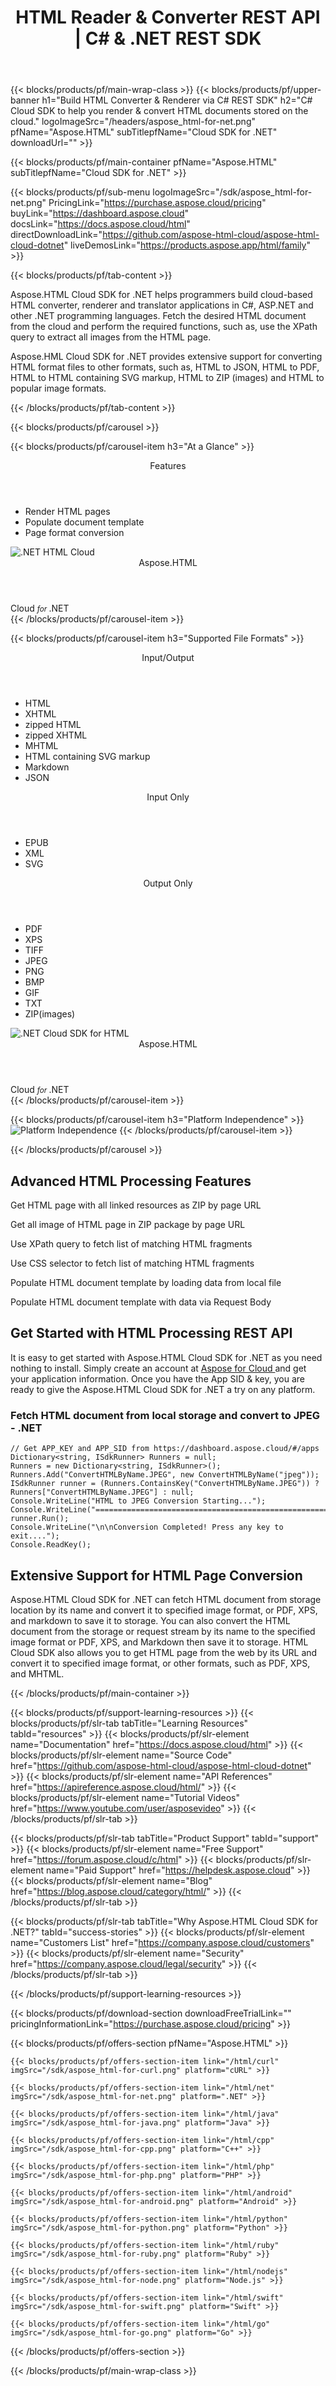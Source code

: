 ﻿---
title: HTML Reader & Converter REST API | C# & .NET REST SDK 
description: C# Cloud SDK to help you render & convert HTML documents stored on the cloud
weight: 80
url: /net
---

{{< blocks/products/pf/main-wrap-class >}}
{{< blocks/products/pf/upper-banner h1="Build HTML Converter & Renderer via C# REST SDK" h2="C# Cloud SDK to help you render & convert HTML documents stored on the cloud." logoImageSrc="/headers/aspose_html-for-net.png" pfName="Aspose.HTML" subTitlepfName="Cloud SDK for .NET" downloadUrl="" >}}

{{< blocks/products/pf/main-container pfName="Aspose.HTML" subTitlepfName="Cloud SDK for .NET" >}}

{{< blocks/products/pf/sub-menu logoImageSrc="/sdk/aspose_html-for-net.png"  PricingLink="https://purchase.aspose.cloud/pricing" buyLink="https://dashboard.aspose.cloud" docsLink="https://docs.aspose.cloud/html" directDownloadLink="https://github.com/aspose-html-cloud/aspose-html-cloud-dotnet" liveDemosLink="https://products.aspose.app/html/family" >}}

{{< blocks/products/pf/tab-content >}}
<p>Aspose.HTML Cloud SDK for .NET helps programmers build cloud-based HTML converter, renderer and translator applications in C#, ASP.NET and other .NET programming languages. Fetch the desired HTML document from the cloud and perform the required functions, such as, use the XPath query to extract all images from the HTML page.</p>
<p>Aspose.HML Cloud SDK for .NET provides extensive support for converting HTML format files to other formats, such as, HTML to JSON, HTML to PDF, HTML to HTML containing SVG markup, HTML to ZIP (images) and HTML to popular image formats.</p>
{{< /blocks/products/pf/tab-content >}}

<!--Diagrams Start-->
{{< blocks/products/pf/carousel >}}

{{< blocks/products/pf/carousel-item h3="At a Glance"  >}}
<div class="diagram1 d1-cloud">
<div class="d1-row">
<div class="d1-col d1-left"> </div>
<!--/left-->
<div class="d1-col d1-right"><header><i class="fa fa-cogs"> </i>Features</header>
<ul>
<li>Render HTML pages</li>
<li>Populate document template</li>
<li>Page format conversion</li>
</ul>
</div>
<!--/right--></div>
<!--/row-->
<div class="d1-logo"><img src="/sdk/aspose_html-for-net.png" alt=".NET HTML Cloud"><header>Aspose.HTML</header><footer>Cloud <small> <em>for </em> </small>.NET</footer></div>
<!--/logo--></div>
<!--/diagram1-->
{{< /blocks/products/pf/carousel-item >}}

{{< blocks/products/pf/carousel-item h3="Supported File Formats" >}}
<div class="diagram1 d2  d1-cloud">
<div class="d1-row">
<div class="d1-col d1-left"><header><i class="fa fa-arrows-v "> </i> Input/Output</header>
<ul>
<li>HTML</li>
<li>XHTML</li>
<li>zipped HTML</li>
<li>zipped XHTML</li>
<li>MHTML</li>
<li>HTML containing SVG markup</li>
<li>Markdown</li>
<li>JSON</li>
</ul>
<header><i class="fa fa-arrows-v "> </i> Input Only</header>
<ul>
<li>EPUB</li>
<li>XML</li>
<li>SVG</li>
</ul>
</div>
<!--/left-->
<div class="d1-col d1-right"><header><i class="fa  fa-mail-forward"> </i> Output Only</header>
<ul>
<li>PDF</li>
<li>XPS</li>
<li>TIFF</li>
<li>JPEG</li>
<li>PNG</li>
<li>BMP</li>
<li>GIF</li>
<li>TXT</li>
<li>ZIP(images)</li>
</ul>
</div>
<!--/right--></div>
<!--/row-->
<div class="d1-logo"><img src="/sdk/aspose_html-for-net.png" alt=".NET Cloud SDK for HTML"><header>Aspose.HTML</header><footer>Cloud <small> <em>for </em> </small>.NET</footer></div>
<!--/logo--></div>
<!--/diagram2-->
{{< /blocks/products/pf/carousel-item >}}


{{< blocks/products/pf/carousel-item h3="Platform Independence" >}}
<img title="Platform Independence" src="/supported-platform-min.png" alt="Platform Independence">
{{< /blocks/products/pf/carousel-item >}}

{{< /blocks/products/pf/carousel >}}
<!--Diagrams End-->

<!--Feature-section Start-->
<div class="container-fluid features-section bg-gray singleproduct">
 <a class="anchor" id="features" name="features">
 </a>
 <div class="row">
  <div class="container">
   <h2 class="pr-ft">
    Advanced HTML Processing Features
   </h2>
   <p>
   </p>
   <div class="col-lg-4">
    <em class="fa fa-file-code-o ico-blue fa-2x col-lg-2">
    </em>
    <p class="col-lg-10">
     Get HTML page with all linked resources as ZIP by page URL
    </p>
   </div>
   <div class="col-lg-4">
    <em class="fa fa-download ico-blue fa-2x col-lg-2">
    </em>
    <p class="col-lg-10">
     Get all image of HTML page in ZIP package by page URL
    </p>
   </div>
   <div class="col-lg-4">
    <em class="fa fa-code ico-blue fa-2x col-lg-2">
    </em>
    <p class="col-lg-10">
     Use XPath query to fetch list of matching HTML fragments
    </p>
   </div>
   <div class="col-lg-4">
    <em class="fa fa-file-image-o ico-blue fa-2x col-lg-2">
    </em>
    <p class="col-lg-10">
     Use CSS selector to fetch list of matching HTML fragments
    </p>
   </div>
   <div class="col-lg-4">
    <em class="fa fa-list-alt ico-blue fa-2x col-lg-2">
    </em>
    <p class="col-lg-10">
     Populate HTML document template by loading data from local file
    </p>
   </div>
   <div class="col-lg-4">
    <em class="fa fa-lock ico-blue fa-2x col-lg-2">
    </em>
    <p class="col-lg-10">
     Populate HTML document template with data via Request Body
    </p>
   </div>
   <div class="col-lg-12">
    <h2 class="h2title">
     Get Started with HTML Processing REST API
    </h2>
    <p>
     It is easy to get started with Aspose.HTML Cloud SDK for .NET as you need nothing to install. Simply create an account at
     <a href="https://dashboard.aspose.cloud/#/apps">
      Aspose for Cloud
     </a>
     and get your application information. Once you have the App SID &amp; key, you are ready to give the Aspose.HTML Cloud SDK for .NET a try on any platform.
    </p>
    <div class="codeblock" id="code">
     <h3>
      Fetch HTML document from local storage and convert to JPEG - .NET
     </h3>
     <pre><code class="cs hljs">// Get APP_KEY and APP_SID from https://dashboard.aspose.cloud/#/apps
Dictionary&lt;string, ISdkRunner&gt; Runners = null;
Runners = new Dictionary&lt;string, ISdkRunner&gt;();
Runners.Add("ConvertHTMLByName.JPEG", new ConvertHTMLByName("jpeg"));
ISdkRunner runner = (Runners.ContainsKey("ConvertHTMLByName.JPEG")) ? Runners["ConvertHTMLByName.JPEG"] : null;
Console.WriteLine("HTML to JPEG Conversion Starting...");
Console.WriteLine("=====================================================");
runner.Run();
Console.WriteLine("\n\nConversion Completed! Press any key to exit....");
Console.ReadKey();</code></pre>
    </div>
   </div>
   <div class="col-lg-12">
    <h2 class="h2title">
     Extensive Support for HTML Page Conversion
    </h2>
    <p>
     Aspose.HTML Cloud SDK for .NET can fetch HTML document from storage location by its name and convert it to specified image format, or PDF, XPS, and markdown to save it to storage. You can also convert the HTML document from the storage or request stream by its name to the specified image format or PDF, XPS, and Markdown then save it to storage. HTML Cloud SDK also allows you to get HTML page from the web by its URL and convert it to specified image format, or other formats, such as PDF, XPS, and MHTML.
    </p>
   </div>
  </div>
 </div>
</div>
<!--Feature-section End-->

{{< /blocks/products/pf/main-container >}}

{{< blocks/products/pf/support-learning-resources >}}
{{< blocks/products/pf/slr-tab tabTitle="Learning Resources" tabId="resources" >}}
{{< blocks/products/pf/slr-element name="Documentation" href="https://docs.aspose.cloud/html" >}}
{{< blocks/products/pf/slr-element name="Source Code" href="https://github.com/aspose-html-cloud/aspose-html-cloud-dotnet" >}}
{{< blocks/products/pf/slr-element name="API References" href="https://apireference.aspose.cloud/html/" >}}
{{< blocks/products/pf/slr-element name="Tutorial Videos" href="https://www.youtube.com/user/asposevideo" >}}
{{< /blocks/products/pf/slr-tab >}}

{{< blocks/products/pf/slr-tab tabTitle="Product Support" tabId="support" >}}
{{< blocks/products/pf/slr-element name="Free Support" href="https://forum.aspose.cloud/c/html" >}}
{{< blocks/products/pf/slr-element name="Paid Support" href="https://helpdesk.aspose.cloud" >}}
{{< blocks/products/pf/slr-element name="Blog" href="https://blog.aspose.cloud/category/html/" >}}
{{< /blocks/products/pf/slr-tab >}}

{{< blocks/products/pf/slr-tab tabTitle="Why Aspose.HTML Cloud SDK for .NET?" tabId="success-stories" >}}
{{< blocks/products/pf/slr-element name="Customers List" href="https://company.aspose.cloud/customers" >}}
{{< blocks/products/pf/slr-element name="Security" href="https://company.aspose.cloud/legal/security" >}}
{{< /blocks/products/pf/slr-tab >}}

{{< /blocks/products/pf/support-learning-resources >}}

{{< blocks/products/pf/download-section downloadFreeTrialLink="" pricingInformationLink="https://purchase.aspose.cloud/pricing" >}}

{{< blocks/products/pf/offers-section pfName="Aspose.HTML" >}}

    {{< blocks/products/pf/offers-section-item link="/html/curl" imgSrc="/sdk/aspose_html-for-curl.png" platform="cURL" >}}
	
    {{< blocks/products/pf/offers-section-item link="/html/net" imgSrc="/sdk/aspose_html-for-net.png" platform=".NET" >}}
	
    {{< blocks/products/pf/offers-section-item link="/html/java" imgSrc="/sdk/aspose_html-for-java.png" platform="Java" >}}
	
	{{< blocks/products/pf/offers-section-item link="/html/cpp" imgSrc="/sdk/aspose_html-for-cpp.png" platform="C++" >}}
	
    {{< blocks/products/pf/offers-section-item link="/html/php" imgSrc="/sdk/aspose_html-for-php.png" platform="PHP" >}}
	
	{{< blocks/products/pf/offers-section-item link="/html/android" imgSrc="/sdk/aspose_html-for-android.png" platform="Android" >}}
	
    {{< blocks/products/pf/offers-section-item link="/html/python" imgSrc="/sdk/aspose_html-for-python.png" platform="Python" >}}
	
    {{< blocks/products/pf/offers-section-item link="/html/ruby" imgSrc="/sdk/aspose_html-for-ruby.png" platform="Ruby" >}}
	
    {{< blocks/products/pf/offers-section-item link="/html/nodejs" imgSrc="/sdk/aspose_html-for-node.png" platform="Node.js" >}}
	
	{{< blocks/products/pf/offers-section-item link="/html/swift" imgSrc="/sdk/aspose_html-for-swift.png" platform="Swift" >}}
	
	{{< blocks/products/pf/offers-section-item link="/html/go" imgSrc="/sdk/aspose_html-for-go.png" platform="Go" >}}
{{< /blocks/products/pf/offers-section >}}

{{< /blocks/products/pf/main-wrap-class >}}

